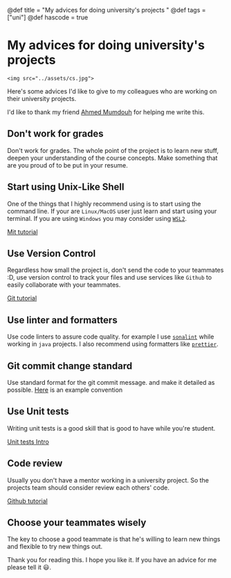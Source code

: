 @def title = "My advices for doing university's projects "
@def tags = ["uni"]
@def hascode = true

# My advices for doing university's projects 

<!-- \tableofcontents  -->

~~~
<img src="../assets/cs.jpg">
~~~

Here's some advices I'd like to give to my colleagues who are working on their university projects.

I'd like to thank my friend [Ahmed Mumdouh](https://www.linkedin.com/in/ahmad45123/) for helping me write this.

## Don't work for grades

Don't work for grades. The whole point of the project is to learn new stuff, deepen your understanding of the course concepts. Make something 
that are you proud of to be put in your resume.


## Start using Unix-Like Shell

One of the things that I highly recommend using is to start using the command line. If your are  `Linux/MacOS` user just learn and start 
using your terminal. If you are using `Windows` you may consider using [`WSL2`](https://docs.microsoft.com/en-us/windows/wsl/install).

[Mit tutorial](https://missing.csail.mit.edu/2020/course-shell/)
## Use Version Control 

Regardless how small the project is, don't send the code to your teammates :D, use version control to track your files and use 
services like `Github` to easily collaborate with your teammates.

[Git tutorial](https://www.youtube.com/watch?v=eulnSXkhE7I)
## Use linter and formatters

Use code linters to assure code quality. for example I use [`sonalint`](https://www.sonarlint.org/) while working in `java` projects.
I also recommend using formatters like [`prettier`](https://prettier.io/).


## Git commit change standard 

Use standard format for the git commit message. and make it detailed as possible.
[Here](https://www.freecodecamp.org/news/writing-good-commit-messages-a-practical-guide/) is an example convention


## Use Unit tests 

Writing unit tests is a good skill that is good to have while you're student.

[Unit tests Intro](https://www.guru99.com/unit-testing-guide.html)

## Code review 

Usually you don't have a mentor working in a university project. So the projects team should consider review each others' code.

[Github tutorial](https://github.com/features/code-review)


## Choose your teammates wisely

The key to choose a good teammate is that he's willing to learn new things and flexible to try new things out.


Thank you for reading this. I hope you like it. If you have an advice for me please tell it 😃.
